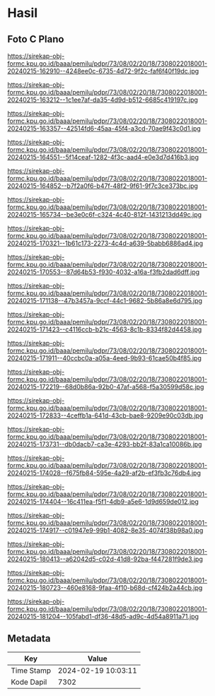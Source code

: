 # Hasil

## Foto C Plano

https://sirekap-obj-formc.kpu.go.id/baaa/pemilu/pdpr/73/08/02/20/18/7308022018001-20240215-162910--4248ee0c-6735-4d72-9f2c-faf6f40f19dc.jpg

https://sirekap-obj-formc.kpu.go.id/baaa/pemilu/pdpr/73/08/02/20/18/7308022018001-20240215-163212--1c1ee7af-da35-4d9d-b512-6685c419197c.jpg

https://sirekap-obj-formc.kpu.go.id/baaa/pemilu/pdpr/73/08/02/20/18/7308022018001-20240215-163357--42514fd6-45aa-45f4-a3cd-70ae9f43c0d1.jpg

https://sirekap-obj-formc.kpu.go.id/baaa/pemilu/pdpr/73/08/02/20/18/7308022018001-20240215-164551--5f14ceaf-1282-4f3c-aad4-e0e3d7d416b3.jpg

https://sirekap-obj-formc.kpu.go.id/baaa/pemilu/pdpr/73/08/02/20/18/7308022018001-20240215-164852--b7f2a0f6-b47f-48f2-9f61-9f7c3ce373bc.jpg

https://sirekap-obj-formc.kpu.go.id/baaa/pemilu/pdpr/73/08/02/20/18/7308022018001-20240215-165734--be3e0c6f-c324-4c40-812f-1431213dd49c.jpg

https://sirekap-obj-formc.kpu.go.id/baaa/pemilu/pdpr/73/08/02/20/18/7308022018001-20240215-170321--1b61c173-2273-4c4d-a639-5babb6886ad4.jpg

https://sirekap-obj-formc.kpu.go.id/baaa/pemilu/pdpr/73/08/02/20/18/7308022018001-20240215-170553--87d64b53-f930-4032-a16a-f3fb2dad6dff.jpg

https://sirekap-obj-formc.kpu.go.id/baaa/pemilu/pdpr/73/08/02/20/18/7308022018001-20240215-171138--47b3457a-9ccf-44c1-9682-5b86a8e6d795.jpg

https://sirekap-obj-formc.kpu.go.id/baaa/pemilu/pdpr/73/08/02/20/18/7308022018001-20240215-171423--c4116ccb-b21c-4563-8c1b-8334f82d4458.jpg

https://sirekap-obj-formc.kpu.go.id/baaa/pemilu/pdpr/73/08/02/20/18/7308022018001-20240215-171911--40ccbc0a-a05a-4eed-9b93-61cae50b4f85.jpg

https://sirekap-obj-formc.kpu.go.id/baaa/pemilu/pdpr/73/08/02/20/18/7308022018001-20240215-172219--68d0b86a-92b0-47af-a568-f5a30599d58c.jpg

https://sirekap-obj-formc.kpu.go.id/baaa/pemilu/pdpr/73/08/02/20/18/7308022018001-20240215-172833--4ceffb1a-641d-43cb-bae8-9209e90c03db.jpg

https://sirekap-obj-formc.kpu.go.id/baaa/pemilu/pdpr/73/08/02/20/18/7308022018001-20240215-173731--db0dacb7-ca3e-4293-bb2f-83a1ca10086b.jpg

https://sirekap-obj-formc.kpu.go.id/baaa/pemilu/pdpr/73/08/02/20/18/7308022018001-20240215-174028--f675fb84-595e-4a29-af2b-ef3fb3c76db4.jpg

https://sirekap-obj-formc.kpu.go.id/baaa/pemilu/pdpr/73/08/02/20/18/7308022018001-20240215-174404--16c411ea-f5f1-4db9-a5e6-1d9d659de012.jpg

https://sirekap-obj-formc.kpu.go.id/baaa/pemilu/pdpr/73/08/02/20/18/7308022018001-20240215-174917--c01947e9-99b1-4082-8e35-4074f38b98a0.jpg

https://sirekap-obj-formc.kpu.go.id/baaa/pemilu/pdpr/73/08/02/20/18/7308022018001-20240215-180413--a62042d5-c02d-41d8-92ba-f447281f9de3.jpg

https://sirekap-obj-formc.kpu.go.id/baaa/pemilu/pdpr/73/08/02/20/18/7308022018001-20240215-180723--460e8168-9faa-4f10-b68d-cf424b2a44cb.jpg

https://sirekap-obj-formc.kpu.go.id/baaa/pemilu/pdpr/73/08/02/20/18/7308022018001-20240215-181204--105fabd1-df36-48d5-ad9c-4d54a8911a71.jpg


## Metadata

| Key        | Value               |
| ---------- | ------------------- |
| Time Stamp | 2024-02-19 10:03:11 |
| Kode Dapil | 7302                |



